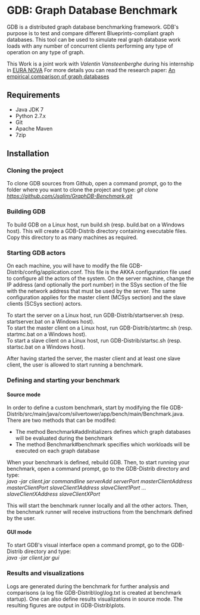 GDB: Graph Database Benchmark
=============================
GDB is a distributed graph database benchmarking framework.
GDB's purpose is to test and compare different Blueprints-compliant graph databases. This tool can be used to simulate real graph database work loads with any number of concurrent clients performing any type of operation on any type of graph.

This Work is a joint work with *Valentin Vansteenberghe* during his internship in [EURA NOVA](http://research.euranova.eu/)
For more details you can read the research paper: [An empirical comparison of graph databases](http://research.euranova.eu/create_download.php?type=publications&title=AN+EMPIRICAL+COMPARISON+OF+GRAPH+DATABASES&file=55b094eece0e54da8a964b88c9d17deee297a12a)

Requirements
------------
-	Java JDK 7
-	Python 2.7.x
-	Git
-	Apache Maven
-	7zip

Installation
------------
### Cloning the project ###
To clone GDB sources from Github, open a command prompt, go to the folder where
you want to clone the project and type:
*git clone https://github.com/Jsalim/GraphDB-Benchmark.git*

### Building GDB ###
To build GDB on a Linux host, run build.sh (resp. build.bat on a Windows host). This will create a GDB-Distrib directory containing executable files.
Copy this directory to as many machines as required.

### Starting GDB actors ###
On each machine, you will have to modify the file GDB-Distrib/config/application.conf. This file is the AKKA configuration file used to configure all the actors of the system.
On the server machine, change the IP address (and optionally the port number) in the SSys section of the file with the network address that must be used by the server. 
The same configuration applies for the master client (MCSys section) and the slave clients (SCSys section) actors.

To start the server on a Linux host, run GDB-Distrib/startserver.sh (resp. startserver.bat on a Windows host).  
To start the master client on a Linux host, run GDB-Distrib/startmc.sh (resp. startmc.bat on a Windows host).  
To start a slave client on a Linux host, run GDB-Distrib/startsc.sh (resp. startsc.bat on a Windows host).  

After having started the server, the master client and at least one slave client, the user is allowed to start running a benchmark.

### Defining and starting your benchmark ###
#### Source mode ####
In order to define a custom benchmark, start by modifying the file GDB-Distrib/src/main/java/com/silvertower/app/bench/main/Benchmark.java.  
There are two methods that can be modifed:  
-	The method Benchmark#addInitializers defines which graph databases will be evaluated during the benchmark  
-	The method Benchmark#benchmark specifies which workloads will be executed on each graph database

When your benchmark is defined, rebuild GDB. Then, to start running your benchmark, open a command prompt, go to the GDB-Distrib directory and type:  
*java -jar client.jar commandline serverAdd serverPort masterClientAddress masterClientPort slaveClient1Address slaveClient1Port ... slaveClientXAddress slaveClientXPort*

This will start the benchmark runner locally and all the other actors. Then, the benchmark runner will receive instructions from the benchmark defined by the user.

#### GUI mode ####
To start GDB's visual interface open a command prompt, go to the GDB-Distrib directory and type:  
*java -jar client.jar gui*

### Results and visualizations ###
Logs are generated during the benchmark for further analysis and comparisons (a log file GDB-Distrib\log\log.txt is created at benchmark startup). One can also define results visualizations in source mode. The resulting figures are output in GDB-Distrib\plots.
